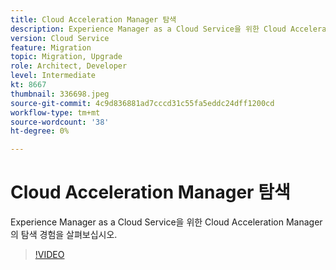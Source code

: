 ```yaml
---
title: Cloud Acceleration Manager 탐색
description: Experience Manager as a Cloud Service을 위한 Cloud Acceleration Manager의 탐색 경험을 살펴보십시오.
version: Cloud Service
feature: Migration
topic: Migration, Upgrade
role: Architect, Developer
level: Intermediate
kt: 8667
thumbnail: 336698.jpeg
source-git-commit: 4c9d836881ad7cccd31c55fa5eddc24dff1200cd
workflow-type: tm+mt
source-wordcount: '38'
ht-degree: 0%

---
```



# Cloud Acceleration Manager 탐색

Experience Manager as a Cloud Service을 위한 Cloud Acceleration Manager의 탐색 경험을 살펴보십시오.

>[!VIDEO](https://video.tv.adobe.com/v/336698/?quality=12&learn=on)

